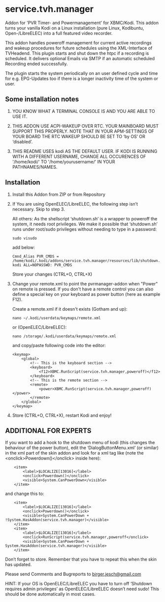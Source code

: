 service.tvh.manager
===================

Addon for 'PVR Timer- and Powermanagement' for XBMC/Kodi. This addon turns your vanilla Kodi on a Linux installation (pure Linux, Kodibuntu, Open-/LibreELEC) into a full featured video recorder.

This addon handles poweroff management for current active recordings and wakeup procedures for future schedules using the XML-Interface of TVHeadend. This plugin starts and shut down the htpc if a recording is scheduled. It delivers optional Emails via SMTP if an automatic scheduled Recording ended successfully. 

The plugin starts the system periodically on an user defined cycle and time for e.g. EPG-Updates too if there is a longer inactivity time of the system or user.


Some installation notes
-----------------------

1.	YOU KNOW WHAT A TERMINAL CONSOLE IS AND YOU ARE ABLE TO USE IT.

2.	THIS ADDON USE ACPI-WAKEUP OVER RTC. YOUR MAINBOARD MUST SUPPORT THIS PROPERLY. NOTE THAT IN YOUR APM-SETTINGS OF YOUR BOARD THE RTC WAKEUP SHOULD BE SET TO ‘by OS’ OR ‘disabled’.

3.	THIS README USES kodi AS THE DEFAULT USER. IF KODI IS RUNNING WITH A DIFFERENT USERNAME, CHANGE ALL OCCURENCES OF '/home/kodi/' TO '/home/yourusername/' IN YOUR PATHNAMES/NAMES.

Installation
------------

1.	Install this Addon from ZIP or from Repository

2.	If You are using OpenELEC/LibreELEC, the following step isn’t necessary. Skip to step 3.

    All others: As the shellscript ‘shutdown.sh’ is a wrapper to poweroff the system, it needs root privileges. We make it possible that ‘shutdown.sh’ runs under root/sudo privileges without needing to type in a password:

	    sudo visudo

    add below:
	
        Cmnd_Alias PVR_CMDS = /home/kodi/.kodi/addons/service.tvh.manager/resources/lib/shutdown.sh
        kodi ALL=NOPASSWD: PVR_CMDS

    Store your changes (CTRL+O, CTRL+X)

3.	Change your remote.xml to point the pvrmanager-addon when "Power" on remote is pressed. If you don't have a remote control you can also define a special key on your keyboard as power button (here as example F12).

    Create a remote.xml if it doesn't exists (Gotham and up):

        nano ~/.kodi/userdata/keymaps/remote.xml
        
    or (OpenELEC/LibreELEC):
        
        nano /storage/.kodi/userdata/keymaps/remote.xml

    and copy/paste following code into the editor: 

        <keymap>
            <global>
                <!-- This is the keyboard section -->
                <keyboard>
                    <f12>XBMC.RunScript(service.tvh.manager,poweroff)</f12>
                </keyboard>
                <!-- This is the remote section -->
                <remote>
                    <power>XBMC.RunScript(service.tvh.manager,poweroff)</power>
                </remote>
            </global>
        </keymap>

4.	Store (CTRL+O, CTRL+X), restart Kodi and enjoy!

ADDITIONAL FOR EXPERTS
----------------------

If you want to add a hook to the shutdown menu of kodi (this changes the behaviour of the power button), edit the ‘DialogButtonMenu.xml’ (or similar) in the xml part of the skin addon and look for a xml tag like (note the &lt;onclick&gt;Powerdown()&lt;/onclick&gt; inside here):

        <item>
            <label>$LOCALIZE[13016]</label>
            <onclick>Powerdown()</onclick>
            <visible>System.CanPowerDown</visible>
        </item>

and change this to:

        <item>
            <label>$LOCALIZE[13016]</label>
            <onclick>Powerdown()</onclick>
            <visible>System.CanPowerDown + !System.HasAddon(service.tvh.manager)</visible>
        </item>
        <item>
            <label>$LOCALIZE[13016]</label>
            <onclick>RunScript(service.tvh.manager,poweroff</onclick>
            <visible>System.CanPowerDown + System.HasAddon(service.tvh.manager)</visible>
        </item>

Don’t forget to store. Remember that you have to repeat this when the skin has updated.

Please send Comments and Bugreports to birger.jesch@gmail.com

HINT: If your OS is OpenELEC/LibreELEC you have to turn off ‘Shutdown requires admin privileges’ as OpenELEC/LibreELEC doesn’t need sudo! This should be done automatically in most cases.
